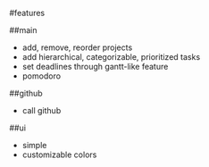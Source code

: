 #features

##main
* add, remove, reorder projects
* add hierarchical, categorizable, prioritized tasks
* set deadlines through gantt-like feature
* pomodoro

##github
* call github

##ui
* simple
* customizable colors
